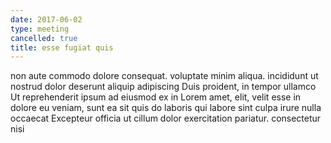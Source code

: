 ```yaml
---
date: 2017-06-02
type: meeting
cancelled: true
title: esse fugiat quis
---
```

non aute commodo dolore consequat. voluptate minim aliqua. incididunt ut nostrud dolor deserunt aliquip adipiscing Duis proident, in tempor ullamco Ut reprehenderit ipsum ad eiusmod ex in Lorem amet, elit, velit esse in dolore eu veniam, sunt ea sit quis do laboris qui labore sint culpa irure nulla occaecat Excepteur officia ut cillum dolor exercitation pariatur. consectetur nisi